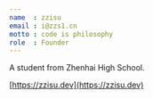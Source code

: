 ```yaml
---
name  : zzisu
email : i@zzs1.cn
motto : code is philosophy
role  : Founder
---
```


A student from Zhenhai High School.

[https://zzisu.dev](https://zzisu.dev)
